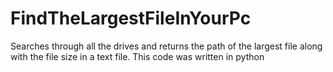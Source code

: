 # FindTheLargestFileInYourPc
Searches through all the drives and returns the path of the largest file along with the file size in a text file.
This code was written in python
